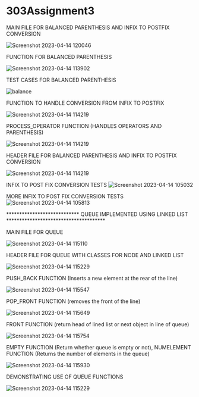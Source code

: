 # 303Assignment3

MAIN FILE FOR BALANCED PARENTHESIS AND INFIX TO POSTFIX CONVERSION

![Screenshot 2023-04-14 120046](https://user-images.githubusercontent.com/119560473/232109783-0590fb5b-f377-435e-9be2-62ac9cba320e.jpg)


FUNCTION FOR BALANCED PARENTHESIS

![Screenshot 2023-04-14 113902](https://user-images.githubusercontent.com/119560473/232105133-c7ff8335-fa53-4b3b-a995-bffa4020ec01.jpg)


TEST CASES FOR BALANCED PARENTHESIS

![balance](https://user-images.githubusercontent.com/119560473/232104745-3c234996-10bd-4b2e-a18b-ae498f51009b.jpg)

FUNCTION TO HANDLE CONVERSION FROM INFIX TO POSTFIX

![Screenshot 2023-04-14 114219](https://user-images.githubusercontent.com/119560473/232106262-1ec121c3-75e8-4703-95bf-89fb79e4858b.jpg)

PROCESS_OPERATOR FUNCTION (HANDLES OPERATORS AND PARENTHESIS)

![Screenshot 2023-04-14 114219](https://user-images.githubusercontent.com/119560473/232106648-98acb2a5-394f-460f-aaee-828655163f79.jpg)


HEADER FILE FOR BALANCED PARENTHESIS AND INFIX TO POSTFIX CONVERSION

![Screenshot 2023-04-14 114219](https://user-images.githubusercontent.com/119560473/232105687-749ab0ae-c145-44af-a6c9-69466b6f2bf5.jpg)



INFIX TO POST FIX CONVERSION TESTS
![Screenshot 2023-04-14 105032](https://user-images.githubusercontent.com/119560473/232105496-8dffc78a-7db4-4655-92a0-3122c187e4d6.jpg)


MORE INFIX TO POST FIX CONVERSION TESTS
![Screenshot 2023-04-14 105813](https://user-images.githubusercontent.com/119560473/232105504-f6a65005-d5bc-4cbf-90e8-a97d5bd8f5f0.jpg)




**************************** QUEUE IMPLEMENTED USING LINKED LIST **************************************

MAIN FILE FOR QUEUE

![Screenshot 2023-04-14 115110](https://user-images.githubusercontent.com/119560473/232107770-33abd740-b235-4f70-99a8-b421d9e54e9c.jpg)


HEADER FILE FOR QUEUE WITH CLASSES FOR NODE AND LINKED LIST

![Screenshot 2023-04-14 115229](https://user-images.githubusercontent.com/119560473/232107733-01269d9d-2a61-491e-bd5b-e2a60fcf38bb.jpg)

PUSH_BACK FUNCTION (Inserts a new element at the rear of the line)

![Screenshot 2023-04-14 115547](https://user-images.githubusercontent.com/119560473/232108526-b0ac7283-68d1-4e41-8a5e-fca3be9c14dc.jpg)

POP_FRONT FUNCTION (removes the front of the line)

![Screenshot 2023-04-14 115649](https://user-images.githubusercontent.com/119560473/232108710-8d72d919-5d37-44bb-994a-b5d0cd58a5cf.jpg)

FRONT FUNCTION (return head of lined list or next object in line of queue)

![Screenshot 2023-04-14 115754](https://user-images.githubusercontent.com/119560473/232109067-d2e9da47-44bf-4c19-98aa-8251bb0c859b.jpg)

EMPTY FUNCTION (Return whether queue is empty or not), NUMELEMENT FUNCTION (Returns the number of elements in the queue)

![Screenshot 2023-04-14 115930](https://user-images.githubusercontent.com/119560473/232109524-47f42e3c-da15-44a9-b66c-1306841f0469.jpg)


DEMONSTRATING USE OF QUEUE FUNCTIONS

![Screenshot 2023-04-14 115229](https://user-images.githubusercontent.com/119560473/232107978-f15c8066-fc40-4b95-8a1c-32c731ed0c80.jpg)



